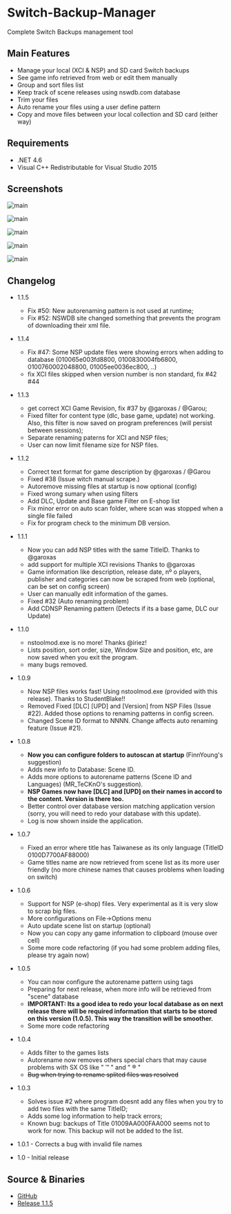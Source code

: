 # Switch-Backup-Manager
Complete Switch Backups management tool

## Main Features
* Manage your local (XCI & NSP) and SD card Switch backups
* See game info retrieved from web or edit them manually
* Group and sort files list
* Keep track of scene releases using nswdb.com database
* Trim your files
* Auto rename your files using a user define pattern
* Copy and move files between your local collection and SD card (either way)

## Requirements
* .NET 4.6
* Visual C++ Redistributable for Visual Studio 2015

## Screenshots

![main](https://i.imgur.com/Nwbj0oj.png)

![main](https://i.imgur.com/KZzojbS.png)

![main](https://i.imgur.com/1MDpIr9.png)

![main](https://i.imgur.com/M4tmrN0.png)

![main](https://i.imgur.com/AtkY36y.png)


## Changelog

* 1.1.5
  - Fix #50: New autorenaming pattern is not used at runtime;
  - Fix #52: NSWDB site changed something that prevents the program of downloading their xml file. 

* 1.1.4
  - Fix #47: Some NSP update files were showing errors when adding to database (010065e003fd8800, 0100830004fb6800, 0100760002048800, 01005ee0036ec800, ..)
  - fix XCI files skipped when version number is non standard, fix #42 #44

* 1.1.3
  - get correct XCI Game Revision, fix #37 by @garoxas / @Garou;
  - Fixed filter for content type (dlc, base game, update) not working. Also, this filter is now saved on program preferences (will persist between sessions);
  - Separate renaming paterns for XCI and NSP files;
  - User can now limit filename size for NSP files.

* 1.1.2
  - Correct text format for game description by @garoxas / @Garou
  - Fixed #38 (Issue witch manual scrape.)
  - Autoremove missing files at startup is now optional (config)
  - Fixed wrong sumary when using filters
  - Add DLC, Update and Base game Filter on E-shop list
  - Fix minor error on auto scan folder, where scan was stopped when a single file failed
  - Fix for program check to the minimum DB version.

* 1.1.1
  - Now you can add NSP titles with the same TitleID. Thanks to @garoxas
  - add support for multiple XCI revisions Thanks to @garoxas
  - Game information like description, release date, nº o players, publisher and categories can now be scraped from web (optional, can be set on config screen)
  - User can manually edit information of the games.
  - Fixed #32 (Auto renaming problem)
  - Add CDNSP Renaming pattern (Detects if its a base game, DLC our Update)

* 1.1.0
  - nstoolmod.exe is no more! Thanks @iriez!
  - Lists position, sort order, size, Window Size and position, etc, are now saved when you exit the program.
  - many bugs removed.

* 1.0.9
  - Now NSP files works fast! Using nstoolmod.exe (provided with this release). Thanks to StudentBlake!!
  - Removed Fixed [DLC] [UPD] and [Version] from NSP Files (Issue #22). Added those options to renaming patterns in config screen. 
  - Changed Scene ID format to NNNN. Change affects auto renaming feature (Issue #21).

* 1.0.8
  - **Now you can configure folders to autoscan at startup** (FinnYoung's suggestion)
  - Adds new info to Database: Scene ID.
  - Adds more options to autorename patterns (Scene ID and Languages) (MR_TeCKnO's suggestion).
  - **NSP Games now have [DLC] and [UPD] on their names in accord to the content. Version is there too.**
  - Better control over database version matching application version (sorry, you will need to redo your database with this update).
  - Log is now shown inside the application.

* 1.0.7
  - Fixed  an error where title has Taiwanese as its only language (TitleID 0100D7700AF88000)
  - Game titles name are now retrieved from scene list as its more  user friendly (no more chinese names that causes problems when loading on switch)

* 1.0.6
  - Support for NSP (e-shop) files. Very experimental as it is very slow to scrap big files.
  - More configurations on File->Options menu
  - Auto update scene list on startup (optional)
  - Now you can copy any game information to clipboard (mouse over cell)
  - Some more code refactoring (if you had some problem adding files, please try again now)

* 1.0.5
  - You can now configure the autorename pattern using tags
  - Preparing for next release, when more info will be retrieved from "scene" database
  - **IMPORTANT: Its a good idea to redo your local database as on next release there will be required information**
    **that starts to be stored on this version (1.0.5). This way the transition will be smoother.**
  - Some more code refactoring

* 1.0.4
  - Adds filter to the games lists
  - Autorename now removes others special chars that may cause problems with SX OS like " ™ " and " ® "
  - ~~Bug when trying to rename splited files was resolved~~

* 1.0.3
  - Solves issue #2 where program doesnt add any files when you try to add two files with the same TitleID;
  - Adds some log information to help track errors;
  - Known bug: backups of Title 01009AA000FAA000 seems not to work for now. This backup will not be added to the list.

* 1.0.1 - Corrects a bug with invalid file names

* 1.0 - Initial release


## Source & Binaries
* [GitHub](https://github.com/gibaBR/Switch-Backup-Manager/archive/master.zip)
* [Release 1.1.5](https://github.com/gibaBR/Switch-Backup-Manager/releases/tag/v1.1.5)


